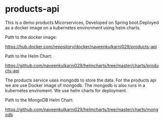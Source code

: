 # products-api

This is a demo products Micorservices, Developed on Spring boot.Deployed as a docker image on a kubernetes environment using helm charts.

Path to the docker image:

https://hub.docker.com/repository/docker/naveenkulkarni029/products-api

Path to the Helm Chart:

https://github.com/naveenkulkarni029/helmcharts/tree/master/charts/products-api

The products service uses mongodb to store the data. For the products api we are use Docker image of  mongodb. The mongodb is also runs in a kubernetes enviroment. We use helm charts for deployment.

Path to the MongoDB Helm Chart:

https://github.com/naveenkulkarni029/helmcharts/tree/master/charts/mongodb
